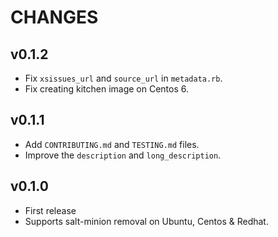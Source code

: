 # CHANGES

## v0.1.2
- Fix `xsissues_url` and `source_url` in `metadata.rb`.
- Fix creating kitchen image on Centos 6.

## v0.1.1
- Add `CONTRIBUTING.md` and `TESTING.md` files.
- Improve the `description` and `long_description`.

## v0.1.0
- First release
- Supports salt-minion removal on Ubuntu, Centos & Redhat.
